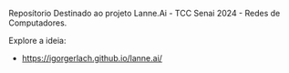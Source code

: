 Reposítorio Destinado ao projeto Lanne.Ai - TCC Senai 2024 - Redes de Computadores.

Explore a ideia:
- https://igorgerlach.github.io/lanne.ai/
